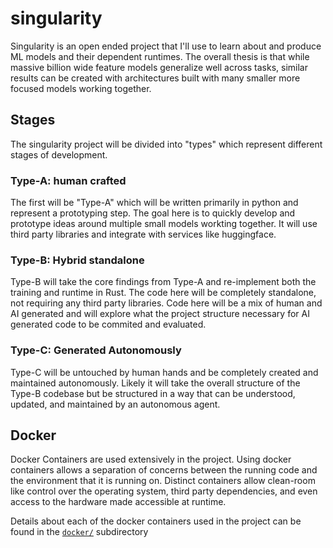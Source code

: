 # singularity

Singularity is an open ended project that I'll use to learn about and produce ML models and their dependent runtimes.  The overall thesis is that while massive billion wide feature models generalize well across tasks, similar results can be created with architectures built with many smaller more focused models working together. 

## Stages

The singularity project will be divided into "types" which represent different stages of development.
### Type-A: human crafted
The first will be "Type-A" which will be written primarily in python and represent a prototyping step. The goal here is to quickly develop and prototype ideas around multiple small models workting together.  It will use third party libraries and integrate with services like huggingface.

### Type-B: Hybrid standalone 
Type-B will take the core findings from Type-A and re-implement both the training and runtime in Rust.  The code here will be completely standalone, not requiring any third party libraries.  Code here will be a mix of human and AI generated and will explore what the project structure necessary for AI generated code to be commited and evaluated.

### Type-C: Generated Autonomously
Type-C will be untouched by human hands and be completely created and maintained autonomously.  Likely it will take the overall structure of the Type-B codebase but be structured in a way that can be understood, updated, and maintained by an autonomous agent.

## Docker

Docker Containers are used extensively in the project.  Using docker containers allows a separation of concerns between the running code and the environment that it is running on.  Distinct containers allow clean-room like control over the operating system, third party dependencies, and even access to the hardware made accessible at runtime.  

Details about each of the docker containers used in the project can be found in the [`docker/`](docker/README.md) subdirectory




